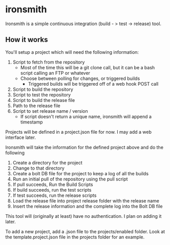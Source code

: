 # ironsmith

Ironsmith is a simple continuous integration (build - > test -> release) tool.


## How it works

You'll setup a project which will need the following information:

1. Script to fetch from the repository
	* Most of the time this will be a git clone call, but it can be a bash script calling an FTP or whatever
	* Choose between polling for changes, or triggered builds
		* Triggered builds will be triggered off of a web hook POST call
2. Script to build the repository
3. Script to test the repository
4. Script to build the release file
5. Path to the release file
6. Script to set release name / version
	* If script doesn't return a unique name, ironsmith will append a timestamp

Projects will be defined in a project.json file for now.  I may add a web interface later.


Ironsmith will take the information for the defined project above and do the following

1. Create a directory for the project
2. Change to that directory
2. Create a bolt DB file for the project to keep a log of all the builds
3. Run an initial pull of the repository using the pull script
4. If pull succeeds, Run the Build Scripts
5. If build succeeds, run the test scripts
6. If test succeeds, run the release scripts
7. Load the release file into project release folder with the release name
8. Insert the release information and the complete log into the Bolt DB file

This tool will (originally at least) have no authentication.  I plan on adding it later.


To add a new project, add a .json file to the projects/enabled folder.  Look at the template.project.json file in the projects folder for an example.
